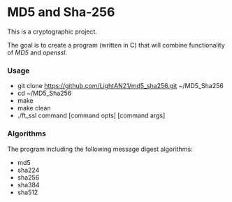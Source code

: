 # MD5 and Sha-256

This is a cryptographic project.

The goal is to create a program (written in C) that will combine functionality of *MD5* and *openssl*.

### Usage
* git clone https://github.com/LightAN21/md5_sha256.git ~/MD5_Sha256
* cd ~/MD5_Sha256
* make
* make clean
* ./ft_ssl command [command opts] [command args]

### Algorithms
The program including the following message digest algorithms:
* md5
* sha224
* sha256
* sha384
* sha512
